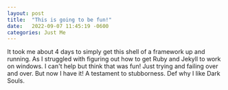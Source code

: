 ```yaml
---
layout: post
title:  "This is going to be fun!"
date:   2022-09-07 11:45:19 -0600
categories: Just Me
---
```


It took me about 4 days to simply get this shell of a framework up and running. As I struggled with figuring out how to get Ruby and Jekyll to work on windows. I can't help but think that was fun! Just trying and failing over and over. But now I have it! A testament to stubborness. Def why I like Dark Souls.